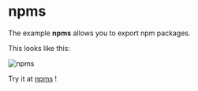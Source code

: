 # npms

The example **npms** allows you to export npm packages.

This looks like this:

 ![npms](@site/static/img/examples/npms.png) 

Try it at <a href='/../automation/loadexample/npms' target='_blank'>npms</a> !



